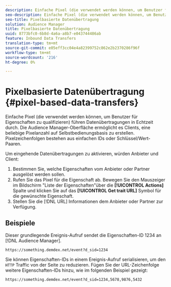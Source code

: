 ```yaml
---
description: Einfache Pixel (die verwendet werden können, um Benutzer für Eigenschaften zu qualifizieren) führen Datenübertragungen in Echtzeit durch. Die Audience Manager-Oberfläche ermöglicht es Clients, eine beliebige Pixelanzahl auf Selbstbedienungsbasis zu erstellen. Pixelzeichenfolgen bestehen aus einfachen IDs oder Schlüssel/Wert-Paaren.
seo-description: Einfache Pixel (die verwendet werden können, um Benutzer für Eigenschaften zu qualifizieren) führen Datenübertragungen in Echtzeit durch. Die Audience Manager-Oberfläche ermöglicht es Clients, eine beliebige Pixelanzahl auf Selbstbedienungsbasis zu erstellen. Pixelzeichenfolgen bestehen aus einfachen IDs oder Schlüssel/Wert-Paaren.
seo-title: Pixelbasierte Datenübertragung
solution: Audience Manager
title: Pixelbasierte Datenübertragung
uuid: 8773bfc0-6b8d-4a6a-a8b7-e043744486ab
feature: Inbound Data Transfers
translation-type: tm+mt
source-git-commit: e05eff3cc04e4a82399752c862e2b2370286f96f
workflow-type: tm+mt
source-wordcount: '216'
ht-degree: 0%

---
```



# Pixelbasierte Datenübertragung {#pixel-based-data-transfers}

Einfache Pixel (die verwendet werden können, um Benutzer für Eigenschaften zu qualifizieren) führen Datenübertragungen in Echtzeit durch. Die Audience Manager-Oberfläche ermöglicht es Clients, eine beliebige Pixelanzahl auf Selbstbedienungsbasis zu erstellen. Pixelzeichenfolgen bestehen aus einfachen IDs oder Schlüssel/Wert-Paaren.

<!-- c_rt_inbound_pixel_transfers.xml -->

Um eingehende Datenübertragungen zu aktivieren, würden Anbieter und Client:

1. Bestimmen Sie, welche Eigenschaften vom Anbieter oder Partner ausgelöst werden sollen.
1. Rufen Sie das Pixel für die Eigenschaft ab. Bewegen Sie den Mauszeiger im Bildschirm &quot;Liste der Eigenschaften&quot;über die **[!UICONTROL Actions]** Spalte und klicken Sie auf das **[!UICONTROL Get trait URL]** Symbol für die gewünschte Eigenschaft.
1. Stellen Sie die [!DNL URL] Informationen dem Anbieter oder Partner zur Verfügung.

## Beispiele

Dieser grundlegende Ereignis-Aufruf sendet die Eigenschaften-ID 1234 an [!DNL Audience Manager].

```
https://something.demdex.net/event?d_sid=1234
```

Sie können Eigenschaften-IDs in einem Ereignis-Aufruf serialisieren, um den `HTTP` Traffic von der Seite zu reduzieren. Fügen Sie der URL-Zeichenfolge weitere Eigenschaften-IDs hinzu, wie im folgenden Beispiel gezeigt:

```
https://something.demdex.net/event?d_sid=1234,5678,9876,5432
```
